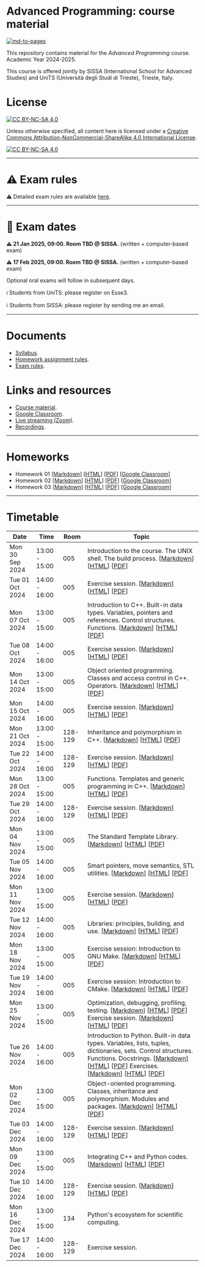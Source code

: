 # Advanced Programming: course material

[![md-to-pages](https://github.com/pcafrica/advanced_programming_2024-2025/actions/workflows/md-to-pages.yml/badge.svg)](https://github.com/pcafrica/advanced_programming_2024-2025/actions/workflows/md-to-pages.yml)

This repository contains material for the *Advanced Programming* course. Academic Year 2024-2025.
<br>

This course is offered jointly by SISSA (International School for Advanced Studies) and UniTS (Università degli Studi di Trieste), Trieste, Italy.

# License

[![CC BY-NC-SA 4.0][cc-by-nc-sa-shield]][cc-by-nc-sa]

Unless otherwise specified, all content here is licensed under a
[Creative Commons Attribution-NonCommercial-ShareAlike 4.0 International License][cc-by-nc-sa].

[![CC BY-NC-SA 4.0][cc-by-nc-sa-image]][cc-by-nc-sa]

[cc-by-nc-sa]: http://creativecommons.org/licenses/by-nc-sa/4.0/
[cc-by-nc-sa-image]: https://licensebuttons.net/l/by-nc-sa/4.0/88x31.png
[cc-by-nc-sa-shield]: https://img.shields.io/badge/License-CC%20BY--NC--SA%204.0-lightgrey.svg

---

# :warning: Exam rules

:warning: Detailed exam rules are available [here](exam_rules.md).

---

# :calendar: Exam dates

**:warning: 21 Jan 2025, 09:00. Room TBD @ SISSA.** (written + computer-based exam)

**:warning: 17 Feb 2025, 09:00. Room TBD @ SISSA.** (written + computer-based exam)


Optional oral exams will follow in subsequent days.

:information_source: Students from UniTS: please register on Esse3.<br>

:information_source: Students from SISSA: please register by sending me an email.

---

# Documents
- [Syllabus](syllabus.md).
- [Homework assignment rules](homework_rules.md).
- [Exam rules](exam_rules.md).

# Links and resources
- [Course material](https://pcafrica.github.io/advanced_programming_2024-2025/).
- [Google Classroom](https://classroom.google.com/c/NzExNzIzMTkxMTI5?cjc=n6fosq6).
- [Live streaming (Zoom)](https://sissa-it.zoom.us/j/89255126282?pwd=LyTWBBewq8bhkX2IH2lj1npewyK0S5.1).
- [Recordings](https://moodle2.units.it/course/section.php?id=146753).

---

# Homeworks

- Homework 01 [[Markdown](homeworks/homework_01.md)] [[HTML](https://pcafrica.github.io/advanced_programming_2024-2025/homeworks/homework_01.html)] [[PDF](https://pcafrica.github.io/advanced_programming_2024-2025/homeworks/homework_01.pdf)] [[Google Classroom](https://classroom.google.com/c/NzExNzIzMTkxMTI5/a/NzIzNjQ1MjY5NjYx/details)]
- Homework 02 [[Markdown](homeworks/homework_02.md)] [[HTML](https://pcafrica.github.io/advanced_programming_2024-2025/homeworks/homework_02.html)] [[PDF](https://pcafrica.github.io/advanced_programming_2024-2025/homeworks/homework_02.pdf)] [[Google Classroom](https://classroom.google.com/c/NzExNzIzMTkxMTI5/a/NzMyMDk4Njc5NjU5/details)]
- Homework 03 [[Markdown](homeworks/homework_03.md)] [[HTML](https://pcafrica.github.io/advanced_programming_2024-2025/homeworks/homework_03.html)] [[PDF](https://pcafrica.github.io/advanced_programming_2024-2025/homeworks/homework_03.pdf)] [[Google Classroom](https://classroom.google.com/c/NzExNzIzMTkxMTI5/a/NzMyMDk4Njc5NjU5/details)]

---
# Timetable
| Date            | Time          | Room    | Topic |
|-----------------|---------------|---------|-------|
| Mon 30 Sep 2024 | 13:00 - 15:00 | 005     | Introduction to the course. The UNIX shell. The build process. [[Markdown](lectures/01/01-intro_unix.md)] [[HTML](https://pcafrica.github.io/advanced_programming_2024-2025/lectures/01/01-intro_unix.html)] [[PDF](https://pcafrica.github.io/advanced_programming_2024-2025/lectures/01/01-intro_unix.pdf)] |
| Tue 01 Oct 2024 | 14:00 - 16:00 | 005     | Exercise session. [[Markdown](exercises/01/01-intro_unix.md)] [[HTML](https://pcafrica.github.io/advanced_programming_2024-2025/exercises/01/01-intro_unix.html)] [[PDF](https://pcafrica.github.io/advanced_programming_2024-2025/exercises/01/01-intro_unix.pdf)] |
| Mon 07 Oct 2024 | 13:00 - 15:00 | 005     | Introduction to C++. Built-in data types. Variables, pointers and references. Control structures. Functions. [[Markdown](lectures/02/02-c++_intro.md)] [[HTML](https://pcafrica.github.io/advanced_programming_2024-2025/lectures/02/02-c++_intro.html)] [[PDF](https://pcafrica.github.io/advanced_programming_2024-2025/lectures/02/02-c++_intro.pdf)] |
| Tue 08 Oct 2024 | 14:00 - 16:00 | 005     | Exercise session. [[Markdown](exercises/02/02-c++_intro.md)] [[HTML](https://pcafrica.github.io/advanced_programming_2024-2025/exercises/02/02-c++_intro.html)] [[PDF](https://pcafrica.github.io/advanced_programming_2024-2025/exercises/02/02-c++_intro.pdf)]  |
| Mon 14 Oct 2024 | 13:00 - 15:00 | 005     | Object oriented programming. Classes and access control in C++. Operators. [[Markdown](lectures/03/03-c++_classes.md)] [[HTML](https://pcafrica.github.io/advanced_programming_2024-2025/lectures/03/03-c++_classes.html)] [[PDF](https://pcafrica.github.io/advanced_programming_2024-2025/lectures/03/03-c++_classes.pdf)] |
| Mon 15 Oct 2024 | 14:00 - 16:00 | 005     | Exercise session. [[Markdown](exercises/03/03-c++_classes.md)] [[HTML](https://pcafrica.github.io/advanced_programming_2024-2025/exercises/03/03-c++_classes.html)] [[PDF](https://pcafrica.github.io/advanced_programming_2024-2025/exercises/03/03-c++_classes.pdf)] |
| Mon 21 Oct 2024 | 13:00 - 15:00 | 128-129 | Inheritance and polymorphism in C++. [[Markdown](lectures/04/04-c++_inheritance_polymorphism.md)] [[HTML](https://pcafrica.github.io/advanced_programming_2024-2025/lectures/04/04-c++_inheritance_polymorphism.html)] [[PDF](https://pcafrica.github.io/advanced_programming_2024-2025/lectures/04/04-c++_inheritance_polymorphism.pdf)] |
| Tue 22 Oct 2024 | 14:00 - 16:00 | 128-129 | Exercise session. [[Markdown](exercises/04/04-c++_inheritance_polymorphism.md)] [[HTML](https://pcafrica.github.io/advanced_programming_2024-2025/exercises/04/04-c++_inheritance_polymorphism.html)] [[PDF](https://pcafrica.github.io/advanced_programming_2024-2025/exercises/04/04-c++_inheritance_polymorphism.pdf)] |
| Mon 28 Oct 2024 | 13:00 - 15:00 | 005     | Functions. Templates and generic programming in C++. [[Markdown](lectures/05/05-c++_functions_templates.md)] [[HTML](https://pcafrica.github.io/advanced_programming_2024-2025/lectures/05/05-c++_functions_templates.html)] [[PDF](https://pcafrica.github.io/advanced_programming_2024-2025/lectures/05/05-c++_functions_templates.pdf)] |
| Tue 29 Oct 2024 | 14:00 - 16:00 | 128-129 | Exercise session. [[Markdown](exercises/05/05-c++_functions_templates.md)] [[HTML](https://pcafrica.github.io/advanced_programming_2024-2025/exercises/05/05-c++_functions_templates.html)] [[PDF](https://pcafrica.github.io/advanced_programming_2024-2025/exercises/05/05-c++_functions_templates.pdf)] |
| Mon 04 Nov 2024 | 13:00 - 15:00 | 005     | The Standard Template Library. [[Markdown](lectures/06/06-c++_stl.md)] [[HTML](https://pcafrica.github.io/advanced_programming_2024-2025/lectures/06/06-c++_stl.html)] [[PDF](https://pcafrica.github.io/advanced_programming_2024-2025/lectures/06/06-c++_stl.pdf)] |
| Tue 05 Nov 2024 | 14:00 - 16:00 | 005     | Smart pointers, move semantics, STL utilities. [[Markdown](lectures/07/07-c++_stl2_move.md)] [[HTML](https://pcafrica.github.io/advanced_programming_2024-2025/lectures/07/07-c++_stl2_move.html)] [[PDF](https://pcafrica.github.io/advanced_programming_2024-2025/lectures/07/07-c++_stl2_move.pdf)]
| Mon 11 Nov 2024 | 13:00 - 15:00 | 005     | Exercise session. [[Markdown](exercises/06/06-c++_stl_move.md)] [[HTML](https://pcafrica.github.io/advanced_programming_2024-2025/exercises/06/06-c++_stl_move.html)] [[PDF](https://pcafrica.github.io/advanced_programming_2024-2025/exercises/06/06-c++_stl_move.pdf)] |
| Tue 12 Nov 2024 | 14:00 - 16:00 | 005     | Libraries: principles, building, and use. [[Markdown](lectures/08/08-c++_libraries.md)] [[HTML](https://pcafrica.github.io/advanced_programming_2024-2025/lectures/08/08-c++_libraries.html)] [[PDF](https://pcafrica.github.io/advanced_programming_2024-2025/lectures/08/08-c++_libraries.pdf)] |
| Mon 18 Nov 2024 | 13:00 - 15:00 | 005     | Exercise session: Introduction to GNU Make. [[Markdown](exercises/07/07-c++_make_libraries.md)] [[HTML](https://pcafrica.github.io/advanced_programming_2024-2025/exercises/07/07-c++_make_libraries.html)] [[PDF](https://pcafrica.github.io/advanced_programming_2024-2025/exercises/07/07-c++_make_libraries.pdf)] |
| Tue 19 Nov 2024 | 14:00 - 16:00 | 005     | Exercise session: Introduction to CMake. [[Markdown](exercises/08/08-c++_cmake.md)] [[HTML](https://pcafrica.github.io/advanced_programming_2024-2025/exercises/08/08-c++_cmake.html)] [[PDF](https://pcafrica.github.io/advanced_programming_2024-2025/exercises/08/08-c++_cmake.pdf)] |
| Mon 25 Nov 2024 | 13:00 - 15:00 | 005     | Optimization, debugging, profiling, testing. [[Markdown](lectures/09/09-c++_optimization_debugging_testing.md)] [[HTML](https://pcafrica.github.io/advanced_programming_2024-2025/lectures/09/09-c++_optimization_debugging_testing.html)] [[PDF](https://pcafrica.github.io/advanced_programming_2024-2025/lectures/09/09-c++_optimization_debugging_testing.pdf)] Exercise session. [[Markdown](exercises/09/09-c++_optimization_debugging_testing.md)] [[HTML](https://pcafrica.github.io/advanced_programming_2024-2025/exercises/09/09-c++_optimization_debugging_testing.html)] [[PDF](https://pcafrica.github.io/advanced_programming_2024-2025/exercises/09/09-c++_optimization_debugging_testing.pdf)] |
| Tue 26 Nov 2024 | 14:00 - 16:00 | 005     | Introduction to Python. Built-in data types. Variables, lists, tuples, dictionaries, sets. Control structures. Functions. Docstrings. [[Markdown](lectures/10/10-py_intro.md)] [[HTML](https://pcafrica.github.io/advanced_programming_2024-2025/lectures/10/10-py_intro.html)] [[PDF](https://pcafrica.github.io/advanced_programming_2024-2025/lectures/10/10-py_intro.pdf)] Exercises. [[Markdown](exercises/10/10-py_intro.md)] [[HTML](https://pcafrica.github.io/advanced_programming_2024-2025/exercises/10/10-py_intro.html)] [[PDF](https://pcafrica.github.io/advanced_programming_2024-2025/exercises/10/10-py_intro.pdf)] |
| Mon 02 Dec 2024 | 13:00 - 15:00 | 005     | Object-oriented programming. Classes, inheritance and polymorphism. Modules and packages. [[Markdown](lectures/11/11-py_classes_modules.md)] [[HTML](https://pcafrica.github.io/advanced_programming_2024-2025/lectures/11/11-py_classes_modules.html)] [[PDF](https://pcafrica.github.io/advanced_programming_2024-2025/lectures/11/11-py_classes_modules.pdf)] | 
| Tue 03 Dec 2024 | 14:00 - 16:00 | 128-129 | Exercise session. [[Markdown](exercises/11/11-py_classes_modules.md)] [[HTML](https://pcafrica.github.io/advanced_programming_2024-2025/exercises/11/11-py_classes_modules.html)] [[PDF](https://pcafrica.github.io/advanced_programming_2024-2025/exercises/11/11-py_classes_modules.pdf)] |
| Mon 09 Dec 2024 | 13:00 - 15:00 | 005     | Integrating C++ and Python codes. [[Markdown](lectures/12/12-py_c++.md)] [[HTML](https://pcafrica.github.io/advanced_programming_2024-2025/lectures/12/12-py_c++.html)] [[PDF](https://pcafrica.github.io/advanced_programming_2024-2025/lectures/12/12-py_c++.pdf)] |
| Tue 10 Dec 2024 | 14:00 - 16:00 | 128-129 | Exercise session. [[Markdown](exercises/12/12-py_c++.md)] [[HTML](https://pcafrica.github.io/advanced_programming_2024-2025/exercises/12/12-py_c++.html)] [[PDF](https://pcafrica.github.io/advanced_programming_2024-2025/exercises/12/12-py_c++.pdf)] |
| Mon 16 Dec 2024 | 13:00 - 15:00 | 134     | Python's ecosystem for scientific computing. |
| Tue 17 Dec 2024 | 14:00 - 16:00 | 128-129 | Exercise session. |
